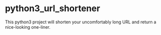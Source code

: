 # python3_url_shortener
This python3 project will shorten your uncomfortably long URL and return a nice-looking one-liner.
